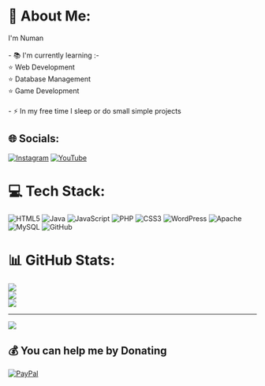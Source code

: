 # 💫 About Me:
I'm Numan<br><br>- 📚 I'm currently learning :-<br>         ⭐ Web Development<br>         ⭐ Database Management<br>         ⭐ Game Development<br><br>- ⚡ In my free time I sleep or do small simple projects


## 🌐 Socials:
[![Instagram](https://img.shields.io/badge/Instagram-%23E4405F.svg?logo=Instagram&logoColor=white)](https://instagram.com/ragincman) [![YouTube](https://img.shields.io/badge/YouTube-%23FF0000.svg?logo=YouTube&logoColor=white)](https://youtube.com/@@raginc6626) 

# 💻 Tech Stack:
![HTML5](https://img.shields.io/badge/html5-%23E34F26.svg?style=for-the-badge&logo=html5&logoColor=white) ![Java](https://img.shields.io/badge/java-%23ED8B00.svg?style=for-the-badge&logo=openjdk&logoColor=white) ![JavaScript](https://img.shields.io/badge/javascript-%23323330.svg?style=for-the-badge&logo=javascript&logoColor=%23F7DF1E) ![PHP](https://img.shields.io/badge/php-%23777BB4.svg?style=for-the-badge&logo=php&logoColor=white) ![CSS3](https://img.shields.io/badge/css3-%231572B6.svg?style=for-the-badge&logo=css3&logoColor=white) ![WordPress](https://img.shields.io/badge/WordPress-%23117AC9.svg?style=for-the-badge&logo=WordPress&logoColor=white) ![Apache](https://img.shields.io/badge/apache-%23D42029.svg?style=for-the-badge&logo=apache&logoColor=white) ![MySQL](https://img.shields.io/badge/mysql-4479A1.svg?style=for-the-badge&logo=mysql&logoColor=white) ![GitHub](https://img.shields.io/badge/github-%23121011.svg?style=for-the-badge&logo=github&logoColor=white)
# 📊 GitHub Stats:
![](https://github-readme-stats.vercel.app/api?username=ragincs&theme=nightowl&hide_border=false&include_all_commits=true&count_private=false)<br/>
![](https://nirzak-streak-stats.vercel.app/?user=ragincs&theme=nightowl&hide_border=false)<br/>
![](https://github-readme-stats.vercel.app/api/top-langs/?username=ragincs&theme=nightowl&hide_border=false&include_all_commits=true&count_private=false&layout=compact)

---
[![](https://visitcount.itsvg.in/api?id=ragincs&icon=0&color=0)](https://visitcount.itsvg.in)

  ## 💰 You can help me by Donating
  [![PayPal](https://img.shields.io/badge/PayPal-00457C?style=for-the-badge&logo=paypal&logoColor=white)](https://paypal.me/Numan) 

  
<!-- Proudly created with GPRM ( https://gprm.itsvg.in ) -->
